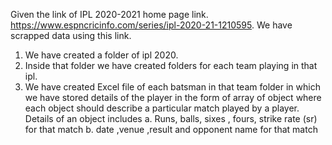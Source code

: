 Given the link of IPL 2020-2021 home page link.
https://www.espncricinfo.com/series/ipl-2020-21-1210595.
We have scrapped data using this link.

1. We have created a folder of ipl 2020.
2. Inside that folder we have created folders for each team playing in that ipl.
3. We have created Excel file of each batsman in that team folder 
in which we have stored details of the player in the form of array of object where each object should describe a particular match played by a player. 
Details of an object includes
	a. Runs, balls, sixes , fours, strike rate (sr) for that match
	b. date ,venue ,result and opponent name for that match
